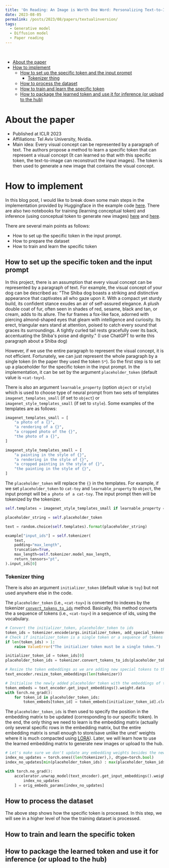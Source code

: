 ```yaml
---
title: 'On Reading: An Image is Worth One Word: Personalizing Text-to-Image Generation using Textual Inversion'
date: 2023-08-05
permalink: /posts/2023/08/papers/textualinversion/
tags:
  - Generative model
  - Diffusion model
  - Paper reading
---
```

<br>

- [About the paper](#about-the-paper)
- [How to implement](#how-to-implement)
  - [How to set up the specific token and the input prompt](#how-to-set-up-the-specific-token-and-the-input-prompt)
    - [Tokenizer thing](#tokenizer-thing)
  - [How to process the dataset](#how-to-process-the-dataset)
  - [How to train and learn the specific token](#how-to-train-and-learn-the-specific-token)
  - [How to package the learned token and use it for inference (or upload to the hub)](#how-to-package-the-learned-token-and-use-it-for-inference-or-upload-to-the-hub)


About the paper
=====

- Published at ICLR 2023
- Affiliations: Tel Aviv University, Nvidia.
- Main idea: Every visual concept can be represented by a paragraph of text. The authors propose a method to learn a specific token that can represent a visual concept (It can learned so that with this specific token, the text-to-image can reconstruct the input images). The token is then used to generate a new image that contains the visual concept.  

How to implement
=====

In this blog post, I would like to break down some main steps in the implementation provided by Huggingface in the example code [here](https://github.com/huggingface/diffusers/tree/main/examples/textual_inversion). There are also two notebooks for training (learning conceptual token) and inference (using conceptual token to generate new images) [here](https://colab.research.google.com/github/huggingface/notebooks/blob/main/diffusers/sd_textual_inversion_training.ipynb) and [here](https://colab.research.google.com/github/huggingface/notebooks/blob/main/diffusers/stable_conceptualizer_inference.ipynb).

There are several main points as follows: 
- How to set up the specific token in the input prompt. 
- How to prepare the dataset 
- How to train and learn the specific token 

## How to set up the specific token and the input prompt

In this project, there is an assumption that every visual concept can be represented by a paragraph of text. For example, the visual concept of your dog can be described as: "The Shiba dog boasts a striking and distinctive appearance that captivates all who gaze upon it. With a compact yet sturdy build, its confident stance exudes an air of self-assured elegance. A plush double coat of fur, often seen in shades of red, sesame, black and tan, or cream, adds to its allure. The fur frames a fox-like face, adorned with piercing almond-shaped eyes that gleam with intelligence and curiosity. Its erect, triangular ears stand at attention, poised to catch every sound that graces its surroundings. A tightly curled tail rests gracefully over its back, accentuating the Shiba's poise and dignity." (I use ChatGPT to write this paragraph about a Shiba dog) 

However, if we use the entire paragraph to represent the visual concept, it is not efficient. Fortunately, we can just represent the whole paragraph by a single token (in the paper they used the token `S*`). 
So the first step is to set up a placeholder for the specific token in the input prompt. In the implementation, it can be set by the argument `placeholder_token` (default value is `<cat-toy>`).

There is also an argument `learnable_property` (option `object` or `style`) which is used to choose type of neural prompt from two sets of templates `imagenet_templates_small` (if set to `object`) or `imagenet_style_templates_small` (if set to `style`). 
Some examples of the templates are as follows:

```python
imagenet_templates_small = [
    "a photo of a {}",
    "a rendering of a {}",
    "a cropped photo of the {}",
    "the photo of a {}",
]

imagenet_style_templates_small = [
    "a painting in the style of {}",
    "a rendering in the style of {}",
    "a cropped painting in the style of {}",
    "the painting in the style of {}",
]
```

The `placeholder_token` will replace the `{}` in the templates. For example, if we set `placeholder_token` to `cat-toy` and `learnable_property` to `object`, the input prompt will be `a photo of a cat-toy`.
The input prompt then will be tokenized by the tokenizer.

```python
self.templates = imagenet_style_templates_small if learnable_property == "style" else imagenet_templates_small

placeholder_string = self.placeholder_token

text = random.choice(self.templates).format(placeholder_string)

example["input_ids"] = self.tokenizer(
    text,
    padding="max_length",
    truncation=True,
    max_length=self.tokenizer.model_max_length,
    return_tensors="pt",
).input_ids[0]
```

### Tokenizer thing 

There is also an argument `initializer_token` (default value is `toy`) but not used anywhere else in the code. 

The `placeholder_token` (i.e., `<cat-toy>`) is converted to indexes by the tokenizer [`convert_tokens_to_ids`](https://huggingface.co/docs/transformers/main_classes/tokenizer#transformers.PreTrainedTokenizer.convert_tokens_to_ids) method. Basically, this method converts the a sequence of tokens (i.e., `<cat-toy>`) in a sequence of ids, using the vocabulary.

```python
# Convert the initializer_token, placeholder_token to ids
token_ids = tokenizer.encode(args.initializer_token, add_special_tokens=False)
# Check if initializer_token is a single token or a sequence of tokens
if len(token_ids) > 1:
    raise ValueError("The initializer token must be a single token.")

initializer_token_id = token_ids[0]
placeholder_token_ids = tokenizer.convert_tokens_to_ids(placeholder_tokens)

# Resize the token embeddings as we are adding new special tokens to the tokenizer
text_encoder.resize_token_embeddings(len(tokenizer))

# Initialise the newly added placeholder token with the embeddings of the initializer token
token_embeds = text_encoder.get_input_embeddings().weight.data
with torch.no_grad():
    for token_id in placeholder_token_ids:
        token_embeds[token_id] = token_embeds[initializer_token_id].clone()
```

The `placeholder_token_ids` is then used to specify the position in the embedding matrix to be updated (corresponding to our specific token). In the end, the only thing we need to learn is the embedding matrix (actually only several specific rows in the embedding matrix, but the entire embedding matrix is small enough to store/save unlike the unet' weights where it is much compacted using [LORA](https://huggingface.co/blog/lora)). Later, we will learn how to use the learned embedding matrix to generate new images or upload to the hub.

```python
# Let's make sure we don't update any embedding weights besides the newly added token
index_no_updates = torch.ones((len(tokenizer),), dtype=torch.bool)
index_no_updates[min(placeholder_token_ids) : max(placeholder_token_ids) + 1] = False

with torch.no_grad():
    accelerator.unwrap_model(text_encoder).get_input_embeddings().weight[
        index_no_updates
    ] = orig_embeds_params[index_no_updates]
```

## How to process the dataset 

The above step shows how the specific token is processed. In this step, we will see in a higher level of how the training dataset is processed.


## How to train and learn the specific token 


## How to package the learned token and use it for inference (or upload to the hub)